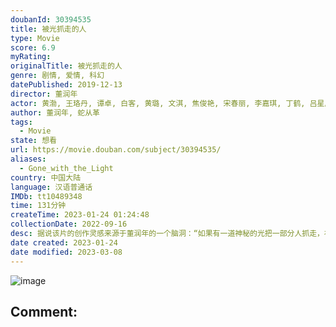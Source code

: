 ```yaml
---
doubanId: 30394535
title: 被光抓走的人
type: Movie
score: 6.9
myRating: 
originalTitle: 被光抓走的人
genre: 剧情, 爱情, 科幻
datePublished: 2019-12-13
director: 董润年
actor: 黄渤, 王珞丹, 谭卓, 白客, 黄璐, 文淇, 焦俊艳, 宋春丽, 李嘉琪, 丁鹤, 吕星辰, 黄觉, 李倩, 王菊, 李诞, 金靖承, 曹炳琨, 张腾岳, 田壮壮, 刘頔, 吕晓霖, 马东, 蛇从革, 卫西谛, 刘十六, 丁冠中, 桑可舟, 孙靖涵, 童索疑
author: 董润年, 蛇从革
tags:
  - Movie
state: 想看
url: https://movie.douban.com/subject/30394535/
aliases:
  - Gone_with_the_Light
country: 中国大陆
language: 汉语普通话
IMDb: tt10489348
time: 131分钟
createTime: 2023-01-24 01:24:48
collectionDate: 2022-09-16
desc: 据说该片的创作灵感来源于董润年的一个脑洞：“如果有一道神秘的光把一部分人抓走，社会的平静与法则被打破，我们该怎么办？”在导演的脑洞中，光代表什么？为什么人会被光抓走？谁会被光抓走？留下来的人要怎么办...
date created: 2023-01-24
date modified: 2023-03-08
---
```


![image](p2575887979.jpg)

Comment:
---
